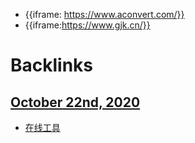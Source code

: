- {{iframe: https://www.aconvert.com/}}
-  {{iframe:https://www.gjk.cn/}}

# Backlinks
## [October 22nd, 2020](<October 22nd, 2020.md>)
- [在线工具](<在线工具.md>)

